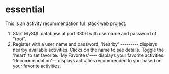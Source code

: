 # essential
This is an activity recommendation full stack web project.

1. Start MySQL database at port 3306 with username and password of "root".
2. Register with a user name and password.
'Nearby' --------- displays nearby available activities. Clicks on the name to see details. Toggle the 'heart' to set favorite.
'My Favorites'---- displays your favorite activities.
'Recommendation'-- displays activities recommended to you based on your favorite activities.
  
